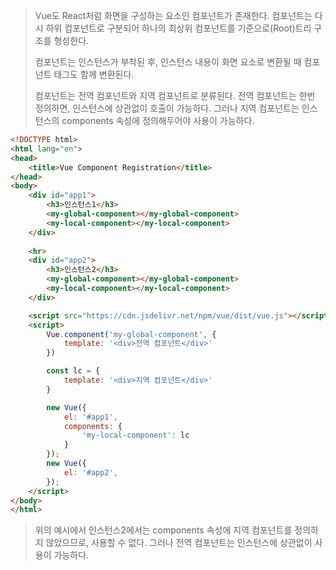> Vue도 React처럼 화면을 구성하는 요소인 컴포넌트가 존재한다. 컴포넌트는 다시 하위 컴포넌트로 구분되어 하나의 최상위 컴포넌트를 기준으로(Root)트리 구조를 형성한다.
>
> 컴포넌트는 인스턴스가 부착된 후, 인스턴스 내용이 화면 요소로 변환될 때 컴포넌트 태그도 함께 변환된다.
>
> 컴포넌트는 전역 컴포넌트와 지역 컴포넌트로 분류된다. 전역 컴포넌트는 한번 정의하면, 인스턴스에 상관없이 호출이 가능하다. 그러나 지역 컴포넌트는 인스턴스의 components 속성에 정의해두어야 사용이 가능하다.



```html
<!DOCTYPE html>
<html lang="en">
<head>
    <title>Vue Component Registration</title>
</head>
<body>
    <div id="app1">
        <h3>인스턴스1</h3>
        <my-global-component></my-global-component>
        <my-local-component></my-local-component>
    </div>
    
    <hr>
    <div id="app2">
        <h3>인스턴스2</h3>
        <my-global-component></my-global-component>
        <my-local-component></my-local-component>
    </div>

    <script src="https://cdn.jsdelivr.net/npm/vue/dist/vue.js"></script>
    <script>
        Vue.component('my-global-component', {
            template: '<div>전역 컴포넌트</div>'
        })

        const lc = {
            template: '<div>지역 컴포넌트</div>'
        }

        new Vue({
            el: '#app1',
            components: {
                'my-local-component': lc
            }
        });
        new Vue({
            el: '#app2',
        });
    </script>  
</body>
</html>
```

> 위의 예시에서 인스턴스2에서는 components 속성에 지역 컴포넌트를 정의하지 않았으므로, 사용할 수 없다. 그러나 전역 컴포넌트는 인스턴스에 상관없이 사용이 가능하다.